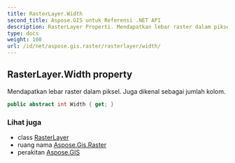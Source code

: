 ```yaml
---
title: RasterLayer.Width
second_title: Aspose.GIS untuk Referensi .NET API
description: RasterLayer Properti. Mendapatkan lebar raster dalam piksel. Juga dikenal sebagai jumlah kolom.
type: docs
weight: 100
url: /id/net/aspose.gis.raster/rasterlayer/width/
---
```

## RasterLayer.Width property

Mendapatkan lebar raster dalam piksel. Juga dikenal sebagai jumlah kolom.

```csharp
public abstract int Width { get; }
```

### Lihat juga

* class [RasterLayer](../)
* ruang nama [Aspose.Gis.Raster](../../rasterlayer/)
* perakitan [Aspose.GIS](../../../)



